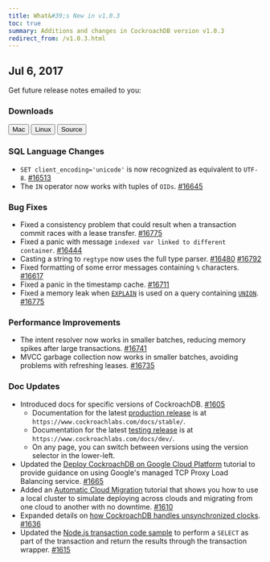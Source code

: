 ```yaml
---
title: What&#39;s New in v1.0.3
toc: true
summary: Additions and changes in CockroachDB version v1.0.3
redirect_from: /v1.0.3.html
---
```


## Jul 6, 2017

Get future release notes emailed to you:

<div class="hubspot-install-form install-form-1 clearfix">
    <script>
        hbspt.forms.create({
            css: '',
            cssClass: 'install-form',
            portalId: '1753393',
            formId: '39686297-81d2-45e7-a73f-55a596a8d5ff',
            formInstanceId: 1,
            target: '.install-form-1'
        });
    </script>
</div>

### Downloads

<div id="os-tabs" class="clearfix">
    <a href="https://binaries.cockroachdb.com/cockroach-v1.0.3.darwin-10.9-amd64.tgz"><button id="mac" data-eventcategory="mac-binary-release-notes">Mac</button></a>
    <a href="https://binaries.cockroachdb.com/cockroach-v1.0.3.linux-amd64.tgz"><button id="linux" data-eventcategory="linux-binary-release-notes">Linux</button></a>
    <a href="https://binaries.cockroachdb.com/cockroach-v1.0.3.src.tgz"><button id="source" data-eventcategory="source-release-notes">Source</button></a>
</div>

### SQL Language Changes

- `SET client_encoding='unicode'` is now recognized as equivalent to `UTF-8`. [#16513](https://github.com/cockroachdb/cockroach/pull/16513)
- The `IN` operator now works with tuples of `OIDs`. [#16645](https://github.com/cockroachdb/cockroach/pull/16645)

### Bug Fixes

- Fixed a consistency problem that could result when a transaction commit races with a lease transfer. [#16775](https://github.com/cockroachdb/cockroach/pull/16775)
- Fixed a panic with message `indexed var linked to different container`. [#16444](https://github.com/cockroachdb/cockroach/pull/16444)
- Casting a string to `regtype` now uses the full type parser. [#16480](https://github.com/cockroachdb/cockroach/pull/16480) [#16792](https://github.com/cockroachdb/cockroach/pull/16792)
- Fixed formatting of some error messages containing `%` characters. [#16617](https://github.com/cockroachdb/cockroach/pull/16617)
- Fixed a panic in the timestamp cache. [#16711](https://github.com/cockroachdb/cockroach/pull/16711)
- Fixed a memory leak when [`EXPLAIN`](../v1.0/explain.html) is used on a query containing [`UNION`](../v1.0/select.html#union-combine-two-queries). [#16775](https://github.com/cockroachdb/cockroach/pull/16775)

### Performance Improvements

- The intent resolver now works in smaller batches, reducing memory spikes after large transactions. [#16741](https://github.com/cockroachdb/cockroach/pull/16741)
- MVCC garbage collection now works in smaller batches, avoiding problems with refreshing leases. [#16735](https://github.com/cockroachdb/cockroach/pull/16735)

### Doc Updates

- Introduced docs for specific versions of CockroachDB. [#1605](https://github.com/cockroachdb/docs/pull/1605)
    - Documentation for the latest [production release](index.html#production-releases) is at `https://www.cockroachlabs.com/docs/stable/`.
    - Documentation for the latest [testing release](index.html#testing-releases) is at `https://www.cockroachlabs.com/docs/dev/`.
    - On any page, you can switch between versions using the version selector in the lower-left.
- Updated the [Deploy CockroachDB on Google Cloud Platform](../v1.0/deploy-cockroachdb-on-google-cloud-platform.html) tutorial to provide guidance on using Google's managed TCP Proxy Load Balancing service. [#1665](https://github.com/cockroachdb/docs/pull/1665)
- Added an [Automatic Cloud Migration](../v1.0/demo-automatic-cloud-migration.html) tutorial that shows you how to use a local cluster to simulate deploying across clouds and migrating from one cloud to another with no downtime. [#1610](https://github.com/cockroachdb/docs/pull/1610)
- Expanded details on [how CockroachDB handles unsynchronized clocks](../v1.0/recommended-production-settings.html#clock-synchronization). [#1636](https://github.com/cockroachdb/docs/pull/1636)
- Updated the [Node.js transaction code sample](../v1.0/build-a-nodejs-app-with-cockroachdb.html) to perform a `SELECT` as part of the transaction and return the results through the transaction wrapper. [#1615](https://github.com/cockroachdb/docs/pull/1615)
